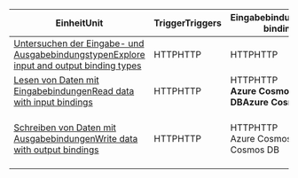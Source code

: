 |<span data-ttu-id="50045-101">Einheit</span><span class="sxs-lookup"><span data-stu-id="50045-101">Unit</span></span>  | <span data-ttu-id="50045-102">Trigger</span><span class="sxs-lookup"><span data-stu-id="50045-102">Triggers</span></span>  |<span data-ttu-id="50045-103">Eingabebindungen</span><span class="sxs-lookup"><span data-stu-id="50045-103">Input bindings</span></span>  |<span data-ttu-id="50045-104">Ausgabebindungen</span><span class="sxs-lookup"><span data-stu-id="50045-104">Output bindings</span></span>  |
|---------|---------|---------|---------|
|[<span data-ttu-id="50045-105">Untersuchen der Eingabe- und Ausgabebindungstypen</span><span class="sxs-lookup"><span data-stu-id="50045-105">Explore input and output binding types</span></span>](../2-explore-input-and-output-binding-types-portal-lesson.yml)     |   <span data-ttu-id="50045-106">HTTP</span><span class="sxs-lookup"><span data-stu-id="50045-106">HTTP</span></span>      |   <span data-ttu-id="50045-107">HTTP</span><span class="sxs-lookup"><span data-stu-id="50045-107">HTTP</span></span>      |   <span data-ttu-id="50045-108">HTTP</span><span class="sxs-lookup"><span data-stu-id="50045-108">HTTP</span></span>      |
|[<span data-ttu-id="50045-109">Lesen von Daten mit Eingabebindungen</span><span class="sxs-lookup"><span data-stu-id="50045-109">Read data with input bindings</span></span>](../4-read-data-with-input-bindings-portal-lesson.yml)     |   <span data-ttu-id="50045-110">HTTP</span><span class="sxs-lookup"><span data-stu-id="50045-110">HTTP</span></span>      |   <span data-ttu-id="50045-111">HTTP</span><span class="sxs-lookup"><span data-stu-id="50045-111">HTTP</span></span><br/><span data-ttu-id="50045-112">**Azure Cosmos DB**</span><span class="sxs-lookup"><span data-stu-id="50045-112">**Azure Cosmos DB**</span></span>      |  <span data-ttu-id="50045-113">HTTP</span><span class="sxs-lookup"><span data-stu-id="50045-113">HTTP</span></span>       |
|[<span data-ttu-id="50045-114">Schreiben von Daten mit Ausgabebindungen</span><span class="sxs-lookup"><span data-stu-id="50045-114">Write data with output bindings</span></span>](../6-write-data-with-output-bindings-portal-lesson.yml)     |   <span data-ttu-id="50045-115">HTTP</span><span class="sxs-lookup"><span data-stu-id="50045-115">HTTP</span></span>      |   <span data-ttu-id="50045-116">HTTP</span><span class="sxs-lookup"><span data-stu-id="50045-116">HTTP</span></span><br/><span data-ttu-id="50045-117">Azure Cosmos DB</span><span class="sxs-lookup"><span data-stu-id="50045-117">Azure Cosmos DB</span></span>       |   <span data-ttu-id="50045-118">HTTP</span><span class="sxs-lookup"><span data-stu-id="50045-118">HTTP</span></span><br/><span data-ttu-id="50045-119">**Azure Cosmos DB<br/>Azure Queue Storage**</span><span class="sxs-lookup"><span data-stu-id="50045-119">**Azure Cosmos DB<br/>Azure Queue Storage**</span></span>      |
